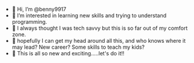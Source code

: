 - 👋 Hi, I’m @benny9917
- 👀 I’m interested in learning new skills and trying to understand programming. 
- 🤔 I always thought I was tech savvy but this is so far out of my comfort zone. 
- 🙏 hopefully I can get my head around all this, and who knows where it may lead? New career? Some skills to teach my kids? 
- 🤗 This is all so new and exciting.....let's do it!! 


<!---
benny9917/benny9917 is a ✨ special ✨ repository because its `README.md` (this file) appears on your GitHub profile.
You can click the Preview link to take a look at your changes.
--->
